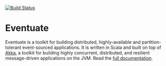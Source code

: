 [![Build Status](https://travis-ci.org/RBMHTechnology/eventuate.svg?branch=master)](https://travis-ci.org/RBMHTechnology/eventuate)

Eventuate
=========

Eventuate is a toolkit for building distributed, highly-available and partition-tolerant event-sourced applications. It is written in Scala and built on top of [Akka](http://akka.io), a toolkit for building highly concurrent, distributed, and resilient message-driven applications on the JVM. Read the [full documentation](http://rbmhtechnology.github.io/eventuate/).
